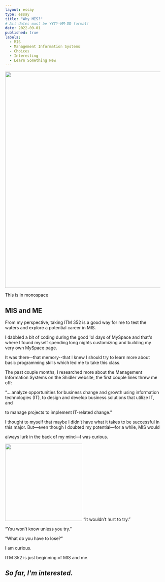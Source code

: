 ```yaml
---
layout: essay
type: essay
title: "Why MIS?"
# All dates must be YYYY-MM-DD format!
date: 2022-09-01
published: true
labels:
  - MIS
  - Management Information Systems
  - Choices
  - Interesting 
  - Learn Something New
---
```


<img width="700px" src="https://i.pinimg.com/originals/7d/07/a2/7d07a255678962d30d8717dcf5dbd266.gif" class="rounded mx-auto d-block">

<p class="font-monospace">This is in monospace</p>

## MIS and ME
<p class="text-center","lh-lg","font-monospace">From my perspective, taking ITM 352 is a good way for me to test the waters and explore a potential career in MIS. 

I dabbled a bit of coding during the good 'ol days of MySpace and that's where I found myself spending long nights customizing and building my very own MySpace page. 

It was there--that memory--that I knew I should try to learn more about basic programming skills which led me to take this class.

The past couple months, I researched more about the Management Information Systems on the Shidler website, the first couple lines threw me off:

“….analyze opportunities for business change and growth using information technologies (IT), to design and develop business solutions that utilize IT, and 

to manage projects to implement IT-related change.”

 I thought to myself that maybe I didn’t have what it takes to be successful in this major.  But—even though I doubted my potential—for a while, MIS would 
 
 always lurk in the back of my mind—I was curious. 
 </p>
 
 
 
 <img width="250px" class="rounded float-start pe-4" src="https://cache.lovethispic.com/uploaded_images/179015-I-Have-No-Special-Talent-I-Am-Only-Passionately-Curious.jpg">
“It wouldn’t hurt to try.” 

“You won’t know unless you try.” 

“What do you have to lose?” 

I am curious. 

ITM 352 is just beginning of MIS and me. 

## *So far, I'm interested.*



